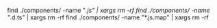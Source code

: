 find ./components/ -name "*.js" | xargs rm -rf
find ./components/ -name "*.d.ts" | xargs rm -rf
find ./components/ -name "*.js.map" | xargs rm -rf